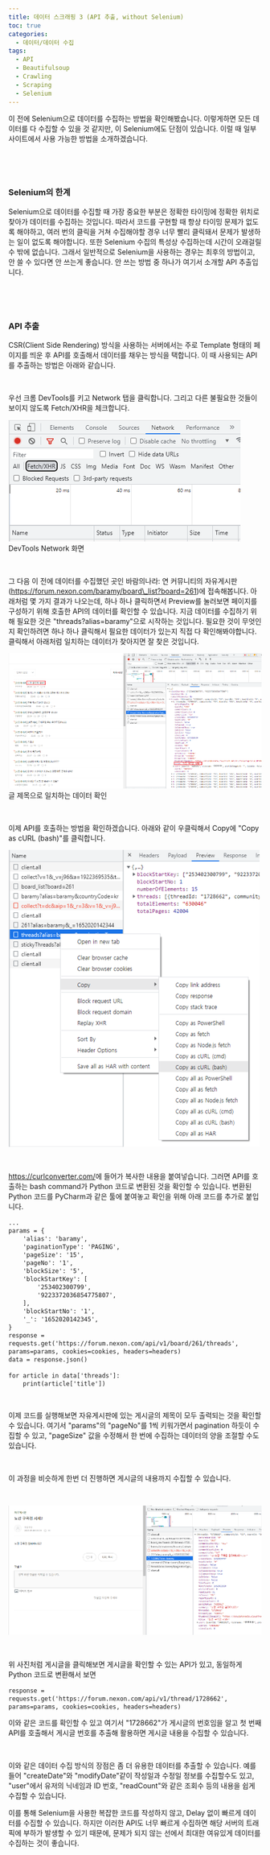```yaml
---
title: 데이터 스크래핑 3 (API 추출, without Selenium)
toc: true
categories:
  - 데이터/데이터 수집
tags:
  - API
  - Beautifulsoup
  - Crawling
  - Scraping
  - Selenium
---
```


이 전에 Selenium으로 데이터를 수집하는 방법을 확인해봤습니다. 이렇게하면 모든 데이터를 다 수집할 수 있을 것 같지만, 이 Selenium에도 단점이 있습니다. 이럴 때 일부 사이트에서 사용 가능한 방법을 소개하겠습니다.


 


 


### **Selenium의 한계**


Selenium으로 데이터를 수집할 때 가장 중요한 부분은 정확한 타이밍에 정확한 위치로 찾아가 데이터를 수집하는 것입니다. 따라서 코드를 구현할 때 항상 타이밍 문제가 없도록 해야하고, 여러 번의 클릭을 거쳐 수집해야할 경우 너무 빨리 클릭돼서 문제가 발생하는 일이 없도록 해야합니다. 또한 Selenium 수집의 특성상 수집하는데 시간이 오래걸릴 수 밖에 없습니다. 그래서 일반적으로 Selenium을 사용하는 경우는 최후의 방법이고, 안 쓸 수 있다면 안 쓰는게 좋습니다. 안 쓰는 방법 중 하나가 여기서 소개할 API 추출입니다.


 


 


### **API 추출**


CSR(Client Side Rendering) 방식을 사용하는 서버에서는 주로 Template 형태의 페이지를 띄운 후 API를 호출해서 데이터를 채우는 방식을 택합니다. 이 때 사용되는 API를 추출하는 방법은 아래와 같습니다.


 


우선 크롬 DevTools를 키고 Network 탭을 클릭합니다. 그리고 다른 불필요한 것들이 보이지 않도록 Fetch/XHR을 체크합니다.


![devtools](/assets/images/posts/2022-5-9-tistory-post-11/img-1.png)DevTools Network 화면




 


그 다음 이 전에 데이터를 수집했던 곳인 바람의나라: 연 커뮤니티의 자유게시판(https://forum.nexon.com/baramy/board\_list?board=261)에 접속해봅니다. 아래처럼 몇 가지 결과가 나오는데, 하나 하나 클릭하면서 Preview를 눌러보면 페이지를 구성하기 위해 호출한 API의 데이터를 확인할 수 있습니다. 지금 데이터를 수집하기 위해 필요한 것은 "threads?alias=baramy"으로 시작하는 것입니다. 필요한 것이 무엇인지 확인하려면 하나 하나 클릭해서 필요한 데이터가 있는지 직접 다 확인해봐야합니다. 클릭해서 아래처럼 일치하는 데이터가 찾아지면 잘 찾은 것입니다.


![devtools search](/assets/images/posts/2022-5-9-tistory-post-11/img-2.png)글 제목으로 일치하는 데이터 확인




 


이제 API를 호출하는 방법을 확인하겠습니다. 아래와 같이 우클릭해서 Copy에 "Copy as cURL (bash)"를 클릭합니다.


![copy curl](/assets/images/posts/2022-5-9-tistory-post-11/img-3.png)



 


<https://curlconverter.com/>에 들어가 복사한 내용을 붙여넣습니다. 그러면 API를 호출하는 bash command가 Python 코드로 변환된 것을 확인할 수 있습니다. 변환된 Python 코드를 PyCharm과 같은 툴에 붙여놓고 확인을 위해 아래 코드를 추가로 붙입니다.



```
...
params = {
    'alias': 'baramy',
    'paginationType': 'PAGING',
    'pageSize': '15',
    'pageNo': '1',
    'blockSize': '5',
    'blockStartKey': [
        '253402300799',
        '9223372036854775807',
    ],
    'blockStartNo': '1',
    '_': '1652020142345',
}
response = requests.get('https://forum.nexon.com/api/v1/board/261/threads', params=params, cookies=cookies, headers=headers)
data = response.json()

for article in data['threads']:
    print(article['title'])
```

 


이제 코드를 실행해보면 자유게시판에 있는 게시글의 제목이 모두 출력되는 것을 확인할 수 있습니다. 여기서 "params"의 "pageNo"를 1씩 키워가면서 pagination 하듯이 수집할 수 있고, "pageSize" 값을 수정해서 한 번에 수집하는 데이터의 양을 조절할 수도 있습니다.


 


이 과정을 비슷하게 한번 더 진행하면 게시글의 내용까지 수집할 수 있습니다. 


 


![devtools search 2](/assets/images/posts/2022-5-9-tistory-post-11/img-4.png)



 


위 사진처럼 게시글을 클릭해보면 게시글을 확인할 수 있는 API가 있고, 동일하게 Python 코드로 변환해서 보면 



```
response = requests.get('https://forum.nexon.com/api/v1/thread/1728662', params=params, cookies=cookies, headers=headers)
```

이와 같은 코드를 확인할 수 있고 여기서 "1728662"가 게시글의 번호임을 알고 첫 번째 API를 호출해서 게시글 번호를 추출해 활용하면 게시글 내용을 수집할 수 있습니다.


 


이와 같은 데이터 수집 방식의 장점은 좀 더 유용한 데이터를 추출할 수 있습니다. 예를 들어 "createDate"와 "modifyDate"같이 작성일과 수정일 정보를 수집할수도 있고, "user"에서 유저의 닉네임과 ID 번호, "readCount"와 같은 조회수 등의 내용을 쉽게 수집할 수 있습니다.


이를 통해 Selenium을 사용한 복잡한 코드를 작성하지 않고, Delay 없이 빠르게 데이터를 수집할 수 있습니다. 하지만 이러한 API도 너무 빠르게 수집하면 해당 서버의 트래픽에 부하가 발생할 수 있기 때문에, 문제가 되지 않는 선에서 최대한 여유있게 데이터를 수집하는 것이 좋습니다.

